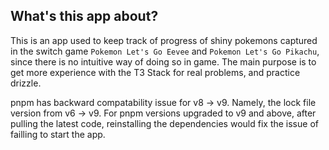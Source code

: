 ## What's this app about?

This is an app used to keep track of progress of shiny pokemons captured in the switch game `Pokemon Let's Go Eevee` and `Pokemon Let's Go Pikachu`, since there is no intuitive way of doing so in game. The main purpose is to get more experience with the T3 Stack for real problems, and practice drizzle.

pnpm has backward compatability issue for v8 -> v9. Namely, the lock file version from v6 -> v9. For pnpm versions upgraded to v9 and above, after pulling the latest code, reinstalling the dependencies would fix the issue of failling to start the app.